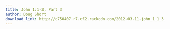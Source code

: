 ```yaml
---
title: John 1:1-3, Part 3
author: Doug Short
download_link: http://c750407.r7.cf2.rackcdn.com/2012-03-11-john_1_1_3_part_3.mp3
---
```

